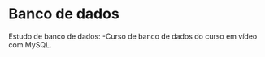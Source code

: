 # Banco de dados
 Estudo de banco de dados:
 -Curso de banco de dados do curso em vídeo com MySQL.

